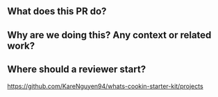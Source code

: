 ## What does this PR do?


## Why are we doing this? Any context or related work?


## Where should a reviewer start?


https://github.com/KareNguyen94/whats-cookin-starter-kit/projects

